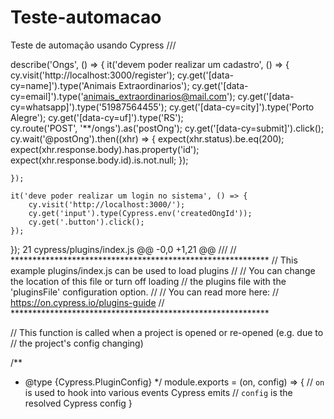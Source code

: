 # Teste-automacao
Teste de automação usando Cypress
/// <reference types="cypress" />

describe('Ongs', () => {
    it('devem poder realizar um cadastro', () => {
        cy.visit('http://localhost:3000/register');
        cy.get('[data-cy=name]').type('Animais Extraordinarios');
        cy.get('[data-cy=email]').type('animais_extraordinarios@mail.com');
        cy.get('[data-cy=whatsapp]').type('51987564455');
        cy.get('[data-cy=city]').type('Porto Alegre');
        cy.get('[data-cy=uf]').type('RS');        
        cy.route('POST', '**/ongs').as('postOng');
        cy.get('[data-cy=submit]').click();
        cy.wait('@postOng').then((xhr) => {
            expect(xhr.status).be.eq(200);
            expect(xhr.response.body).has.property('id');
            expect(xhr.response.body.id).is.not.null;
        });

    });

    it('deve poder realizar um login no sistema', () => {
        cy.visit('http://localhost:3000/');
        cy.get('input').type(Cypress.env('createdOngId'));
        cy.get('.button').click();
    });
}); 
 21  cypress/plugins/index.js 
@@ -0,0 +1,21 @@
/// <reference types="cypress" />
// ***********************************************************
// This example plugins/index.js can be used to load plugins
//
// You can change the location of this file or turn off loading
// the plugins file with the 'pluginsFile' configuration option.
//
// You can read more here:
// https://on.cypress.io/plugins-guide
// ***********************************************************

// This function is called when a project is opened or re-opened (e.g. due to
// the project's config changing)

/**
 * @type {Cypress.PluginConfig}
 */
module.exports = (on, config) => {
  // `on` is used to hook into various events Cypress emits
  // `config` is the resolved Cypress config
}
